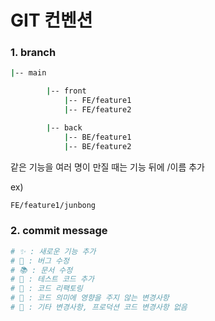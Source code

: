 # GIT 컨벤션

### 1. branch

```bash
|-- main

		|-- front
		    |-- FE/feature1
		    |-- FE/feature2

		|-- back
		    |-- BE/feature1
		    |-- BE/feature2
```

같은 기능을 여러 명이 만질 때는 기능 뒤에 /이름 추가

ex)

```bash
FE/feature1/junbong
```

### 2. commit message

```bash
# ✨ : 새로운 기능 추가
# 🐛 : 버그 수정
# 📚 : 문서 수정
# 🚨 : 테스트 코드 추가
# 🔨 : 코드 리팩토링
# 📝 : 코드 의미에 영향을 주지 않는 변경사항
# 🔧 : 기타 변경사항, 프로덕션 코드 변경사항 없음
```